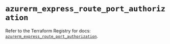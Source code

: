 # `azurerm_express_route_port_authorization`

Refer to the Terraform Registry for docs: [`azurerm_express_route_port_authorization`](https://registry.terraform.io/providers/hashicorp/azurerm/3.99.0/docs/resources/express_route_port_authorization).
